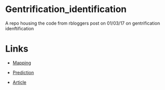# Gentrification_identification
A repo housing the code from rbloggers post on 01/03/17 on gentrification idenftification

# Links
* [Mapping](http://urbanspatialanalysis.com/dataviz-tutorial-mapping-san-francisco-home-prices-using-r/)

* [Prediction](http://urbanspatialanalysis.com/portfolio/predicting-gentrification-using-longitudinal-census-data/)

* [Article](https://www.citylab.com/cityfixer/2017/02/algorithms-that-predict-gentrification/516945/)
